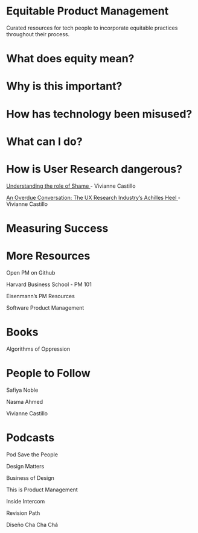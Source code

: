 # Equitable Product Management
Curated resources for tech people to incorporate equitable practices throughout their process. 

# What does equity mean?

# Why is this important?

# How has technology been misused?

# What can I do?


# How is User Research dangerous?
<a href="https://www.youtube.com/watch?v=Bsk_Y_Spz38&t=1s"> Understanding the role of Shame </a> - Vivianne Castillo

<a href="https://uxplanet.org/an-overdue-conversation-the-ux-research-industrys-achilles-heel-3524b1c6f908"> An Overdue Conversation: The UX Research Industry’s Achilles Heel </a> - Vivianne Castillo 



# Measuring Success


# More Resources
Open PM on Github

Harvard Business School - PM 101

Eisenmann’s PM Resources

Software Product Management

# Books 
Algorithms of Oppression


# People to Follow
Safiya Noble

Nasma Ahmed

Vivianne Castillo 


# Podcasts
Pod Save the People

Design Matters

Business of Design

This is Product Management

Inside Intercom

Revision Path

Diseño Cha Cha Chá
